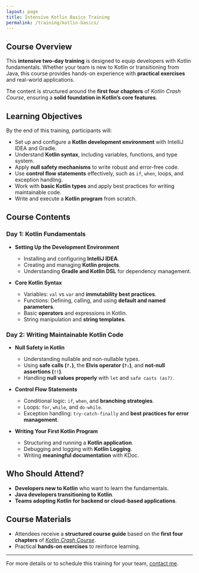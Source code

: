 ```yaml
---
layout: page
title: Intensive Kotlin Basics Training
permalink: /training/kotlin-basics/
---
```


## Course Overview
This **intensive two-day training** is designed to equip developers with Kotlin fundamentals. Whether your team is new to Kotlin or transitioning from Java, this course provides hands-on experience with **practical exercises** and real-world applications.

The content is structured around the **first four chapters** of *Kotlin Crash Course*, ensuring a **solid foundation in Kotlin’s core features**.

## Learning Objectives
By the end of this training, participants will:
- Set up and configure a **Kotlin development environment** with IntelliJ IDEA and Gradle.
- Understand **Kotlin syntax**, including variables, functions, and type system.
- Apply **null safety mechanisms** to write robust and error-free code.
- Use **control flow statements** effectively, such as `if`, `when`, loops, and exception handling.
- Work with **basic Kotlin types** and apply best practices for writing maintainable code.
- Write and execute a **Kotlin program** from scratch.

## Course Contents
### **Day 1: Kotlin Fundamentals**
- **Setting Up the Development Environment**
    - Installing and configuring **IntelliJ IDEA**.
    - Creating and managing **Kotlin projects**.
    - Understanding **Gradle and Kotlin DSL** for dependency management.

- **Core Kotlin Syntax**
    - Variables: `val` vs `var` and **immutability best practices**.
    - Functions: Defining, calling, and using **default and named parameters**.
    - Basic **operators** and expressions in Kotlin.
    - String manipulation and **string templates**.

### **Day 2: Writing Maintainable Kotlin Code**
- **Null Safety in Kotlin**
    - Understanding nullable and non-nullable types.
    - Using **safe calls (`?.`)**, the **Elvis operator (`?:`)**, and **not-null assertions (`!!`)**.
    - Handling **null values properly** with `let` and `safe casts (as?)`.

- **Control Flow Statements**
    - Conditional logic: `if`, `when`, and **branching strategies**.
    - Loops: `for`, `while`, and `do-while`.
    - Exception handling: `try-catch-finally` and **best practices for error management**.

- **Writing Your First Kotlin Program**
    - Structuring and running a **Kotlin application**.
    - Debugging and logging with **Kotlin Logging**.
    - Writing **meaningful documentation** with KDoc.

## Who Should Attend?
- **Developers new to Kotlin** who want to learn the fundamentals.
- **Java developers transitioning to Kotlin**.
- **Teams adopting Kotlin for backend or cloud-based applications**.

## Course Materials
- Attendees receive a **structured course guide** based on the **first four chapters** of *[Kotlin Crash Course](https://www.amazon.com/Kotlin-Crash-Course-Fast-track-programming/dp/9355516304)*.
- Practical **hands-on exercises** to reinforce learning.

---

For more details or to schedule this training for your team, [contact me](mailto:elenavanengelen@vintik.nl).
